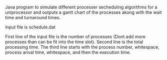 Java program to simulate different processer secheduling algorithms for a uniprocessor and outputs a gantt chart of the processes akong with the wait time and turnaround times.

Input file is schedule.dat

First line of the input file is the number of processes (Dont add more processes than can be fit into the time slot).
Second line is the total processing  time.
The third line starts with the process number, whitespace, process arival time, whitespace, and then the execution time. 
